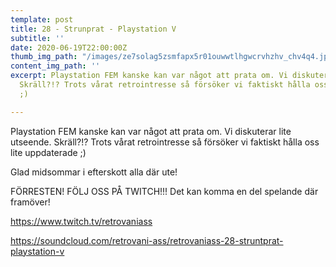 ```yaml
---
template: post
title: 28 - Strunprat - Playstation V
subtitle: ''
date: 2020-06-19T22:00:00Z
thumb_img_path: "/images/ze7solag5zsmfapx5r01ouwwtlhgwcrvhzhv_chv4q4.jpg"
content_img_path: ''
excerpt: Playstation FEM kanske kan var något att prata om. Vi diskuterar lite utseende.
  Skräll?!? Trots vårat retrointresse så försöker vi faktiskt hålla oss lite uppdaterade
  ;)

---
```

Playstation FEM kanske kan var något att prata om. Vi diskuterar lite utseende. Skräll?!? Trots vårat retrointresse så försöker vi faktiskt hålla oss lite uppdaterade ;)

Glad midsommar i efterskott alla där ute!

FÖRRESTEN! FÖLJ OSS PÅ TWITCH!!! Det kan komma en del spelande där framöver!

https://www.twitch.tv/retrovaniass

https://soundcloud.com/retrovani-ass/retrovaniass-28-struntprat-playstation-v